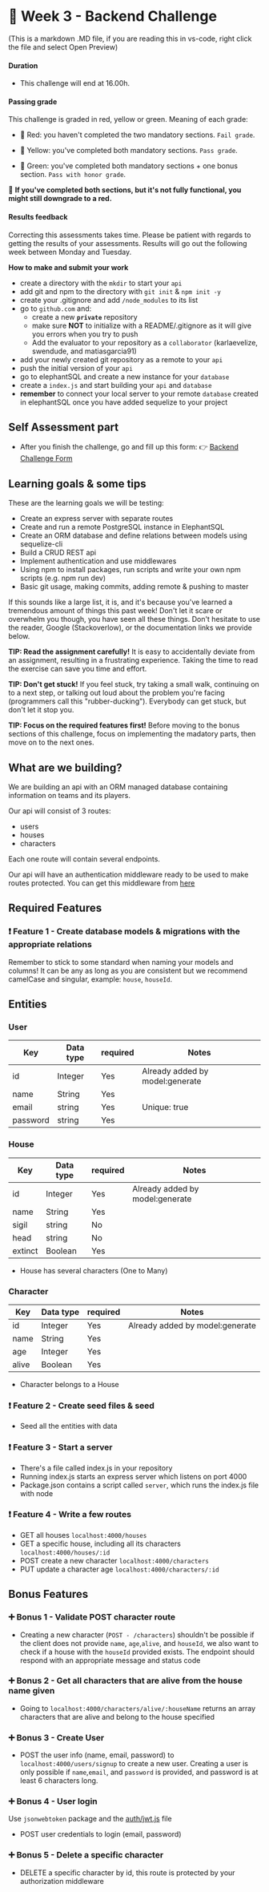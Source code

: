 # 🐺 Week 3 - Backend Challenge

(This is a markdown .MD file, if you are reading this in vs-code, right click the file and select Open Preview)

<!-- **Rules for this challenge**

See RULES.md  -->
<!--
**Second opinion**

- As per Codaisseur rules you can request a second opinion from another teacher if you disagree with your evaluation. To request reevaluation send an email to: teachers@codaisseur.com -->

#### Duration

- This challenge will end at 16.00h.

#### Passing grade

This challenge is graded in red, yellow or green. Meaning of each grade:

- 📕 Red: you haven't completed the two mandatory sections. `Fail grade`.

- 📒 Yellow: you've completed both mandatory sections. `Pass grade`.

- 📗 Green: you've completed both mandatory sections + one bonus section. `Pass with honor grade`.

🚨 **If you've completed both sections, but it's not fully functional, you might still downgrade to a red.**

#### Results feedback

Correcting this assessments takes time. Please be patient with regards to getting the results of your assessments. Results will go out the following week between Monday and Tuesday.

**How to make and submit your work**

- create a directory with the `mkdir` to start your `api`
- add git and npm to the directory with `git init` & `npm init -y`
- create your .gitignore and add `/node_modules` to its list
- go to `github.com` and:
  - create a new **`private`** repository
  - make sure **NOT** to initialize with a README/.gitignore as it will give you errors when you try to push
  - Add the evaluator to your repository as a `collaborator` (karlaevelize, swendude, and matiasgarcia91)
- add your newly created git repository as a remote to your `api`
- push the initial version of your `api`
- go to elephantSQL and create a new instance for your `database`
- create a `index.js` and start building your `api` and `database`
- **remember** to connect your local server to your remote `database` created in elephantSQL once you have added sequelize to your project

## Self Assessment part

- After you finish the challenge, go and fill up this form:
  👉 [Backend Challenge Form](https://forms.gle/47rD5FHdr5WoJ1YB7)

## Learning goals & some tips

These are the learning goals we will be testing:

- Create an express server with separate routes
- Create and run a remote PostgreSQL instance in ElephantSQL
- Create an ORM database and define relations between models using sequelize-cli
- Build a CRUD REST api
- Implement authentication and use middlewares
- Using npm to install packages, run scripts and write your own npm scripts (e.g. npm run dev)
- Basic git usage, making commits, adding remote & pushing to master

If this sounds like a large list, it is, and it's because you've learned a tremendous amount of things this past week! Don't let it scare or overwhelm you though, you have seen all these things. Don't hesitate to use the reader, Google (Stackoverlow), or the documentation links we provide below.

**TIP: Read the assignment carefully!** It is easy to accidentally deviate from an assignment, resulting in a frustrating experience. Taking the time to read the exercise can save you time and effort.

**TIP: Don't get stuck!** If you feel stuck, try taking a small walk, continuing on to a next step, or talking out loud about the problem you're facing (programmers call this "rubber-ducking"). Everybody can get stuck, but don't let it stop you.

**TIP: Focus on the required features first!** Before moving to the bonus sections of this challenge, focus on implementing the madatory parts, then move on to the next ones.

## What are we building?

We are building an api with an ORM managed database containing information on teams and its players.

Our api will consist of 3 routes:

- users
- houses
- characters

Each one route will contain several endpoints.

Our api will have an authentication middleware ready to be used to make routes protected. You can get this middleware from [here](https://github.com/Codaisseur/course-content-exercises/blob/master/week-5/imageboard-server/auth/middleware.js)

## Required Features

### ❗ Feature 1 - Create database models & migrations with the appropriate relations

Remember to stick to some standard when naming your models and columns! It can be any as long as you are consistent but we recommend camelCase and singular, example: `house`, `houseId`.

## Entities

### User

| Key      | Data type | required | Notes                           |
| -------- | --------- | -------- | ------------------------------- |
| id       | Integer   | Yes      | Already added by model:generate |
| name     | String    | Yes      |                                 |
| email    | string    | Yes      | Unique: true                    |
| password | string    | Yes      |                                 |

### House

| Key     | Data type | required | Notes                           |
| ------- | --------- | -------- | ------------------------------- |
| id      | Integer   | Yes      | Already added by model:generate |
| name    | String    | Yes      |                                 |
| sigil   | string    | No       |                                 |
| head    | string    | No       |                                 |
| extinct | Boolean   | Yes      |                                 |

- House has several characters (One to Many)

### Character

| Key   | Data type | required | Notes                           |
| ----- | --------- | -------- | ------------------------------- |
| id    | Integer   | Yes      | Already added by model:generate |
| name  | String    | Yes      |                                 |
| age   | Integer   | Yes      |                                 |
| alive | Boolean   | Yes      |                                 |

- Character belongs to a House

### ❗ Feature 2 - Create seed files & seed

- Seed all the entities with data

### ❗ Feature 3 - Start a server

- There's a file called index.js in your repository
- Running index.js starts an express server which listens on port 4000
- Package.json contains a script called `server`, which runs the index.js file with node

### ❗ Feature 4 - Write a few routes

- GET all houses `localhost:4000/houses`
- GET a specific house, including all its characters `localhost:4000/houses/:id`
- POST create a new character `localhost:4000/characters`
- PUT update a character age `localhost:4000/characters/:id`

## Bonus Features

### ➕ Bonus 1 - Validate POST character route

- Creating a new character (`POST - /characters`) shouldn't be possible if the client does not provide `name`, `age`,`alive`, and `houseId`, we also want to check if a house with the `houseId` provided exists. The endpoint should respond with an appropriate message and status code

### ➕ Bonus 2 - Get all characters that are alive from the house name given

- Going to `localhost:4000/characters/alive/:houseName` returns an array characters that are alive and belong to the house specified

### ➕ Bonus 3 - Create User

- POST the user info (name, email, password) to `localhost:4000/users/signup` to create a new user. Creating a user is only possible if `name`,`email`, and `password` is provided, and password is at least 6 characters long.

### ➕ Bonus 4 - User login

Use `jsonwebtoken` package and the [auth/jwt.js](https://reader.codaisseur.com/courses/backend-bootcamp/04-advanced-apis/04-jwt) file

- POST user credentials to login (email, password)

### ➕ Bonus 5 - Delete a specific character

- DELETE a specific character by id, this route is protected by your authorization middleware
